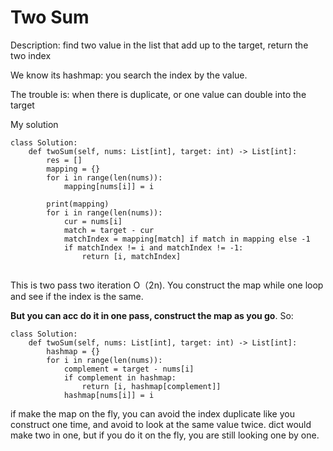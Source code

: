 # Two Sum

Description: find two value in the list that add up to the target, return the two index

We know its hashmap: you search the index by the value.&#x20;

The trouble is: when there is duplicate, or one value can double into the target

My solution

```
class Solution:
    def twoSum(self, nums: List[int], target: int) -> List[int]:
        res = []
        mapping = {}
        for i in range(len(nums)):
            mapping[nums[i]] = i
        
        print(mapping)
        for i in range(len(nums)):
            cur = nums[i]
            match = target - cur
            matchIndex = mapping[match] if match in mapping else -1
            if matchIndex != i and matchIndex != -1:
                return [i, matchIndex]
                
```

This is two pass two iteration O（2n). You construct the map while one loop and see if the index is the same.

**But you can acc do it in one pass, construct the map as you go**. So:

```
class Solution:
    def twoSum(self, nums: List[int], target: int) -> List[int]:
        hashmap = {}
        for i in range(len(nums)):
            complement = target - nums[i]
            if complement in hashmap:
                return [i, hashmap[complement]]
            hashmap[nums[i]] = i
```

if make the map on the fly, you can avoid the index duplicate like you construct one time, and avoid to look at the same value twice. dict would make two in one, but if you do it on the fly, you are still looking one by one.

